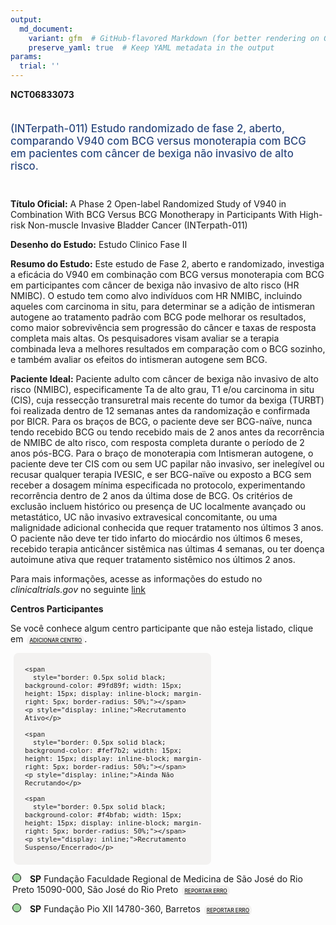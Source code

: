 ```yaml
---
output: 
  md_document:
    variant: gfm  # GitHub-flavored Markdown (for better rendering on GitHub)
    preserve_yaml: true  # Keep YAML metadata in the output
params:
  trial: ''
---
```


<script async src="https://scripts.simpleanalyticscdn.com/latest.js"></script>

**NCT06833073**

<div style="padding: 5px 5px 5px 0px; font-size: 1.20em; font-weight: 500; color: #2E4A7F; text-align: left; margin-bottom: 20px">

(INTerpath-011) Estudo randomizado de fase 2, aberto, comparando V940
com BCG versus monoterapia com BCG em pacientes com câncer de bexiga não
invasivo de alto risco.

</div>

**Título Oficial:** A Phase 2 Open-label Randomized Study of V940 in
Combination With BCG Versus BCG Monotherapy in Participants With
High-risk Non-muscle Invasive Bladder Cancer (INTerpath-011)

**Desenho do Estudo:** Estudo Clinico Fase II

**Resumo do Estudo:** Este estudo de Fase 2, aberto e randomizado,
investiga a eficácia do V940 em combinação com BCG versus monoterapia
com BCG em participantes com câncer de bexiga não invasivo de alto risco
(HR NMIBC). O estudo tem como alvo indivíduos com HR NMIBC, incluindo
aqueles com carcinoma in situ, para determinar se a adição de intismeran
autogene ao tratamento padrão com BCG pode melhorar os resultados, como
maior sobrevivência sem progressão do câncer e taxas de resposta
completa mais altas. Os pesquisadores visam avaliar se a terapia
combinada leva a melhores resultados em comparação com o BCG sozinho, e
também avaliar os efeitos do intismeran autogene sem BCG.

**Paciente Ideal:** Paciente adulto com câncer de bexiga não invasivo de
alto risco (NMIBC), especificamente Ta de alto grau, T1 e/ou carcinoma
in situ (CIS), cuja ressecção transuretral mais recente do tumor da
bexiga (TURBT) foi realizada dentro de 12 semanas antes da randomização
e confirmada por BICR. Para os braços de BCG, o paciente deve ser
BCG-naïve, nunca tendo recebido BCG ou tendo recebido mais de 2 anos
antes da recorrência de NMIBC de alto risco, com resposta completa
durante o período de 2 anos pós-BCG. Para o braço de monoterapia com
Intismeran autogene, o paciente deve ter CIS com ou sem UC papilar não
invasivo, ser inelegível ou recusar qualquer terapia IVESIC, e ser
BCG-naïve ou exposto a BCG sem receber a dosagem mínima especificada no
protocolo, experimentando recorrência dentro de 2 anos da última dose de
BCG. Os critérios de exclusão incluem histórico ou presença de UC
localmente avançado ou metastático, UC não invasivo extravesical
concomitante, ou uma malignidade adicional conhecida que requer
tratamento nos últimos 3 anos. O paciente não deve ter tido infarto do
miocárdio nos últimos 6 meses, recebido terapia anticâncer sistêmica nas
últimas 4 semanas, ou ter doença autoimune ativa que requer tratamento
sistêmico nos últimos 2 anos.

Para mais informações, acesse as informações do estudo no
*clinicaltrials.gov* no seguinte
[link](https://clinicaltrials.gov/ct2/show/NCT06833073)

**Centros Participantes**

Se você conhece algum centro participante que não esteja listado, clique
em
<span style="color: #2E4A7F; margin-left: 2px; padding: 4px; background-color: #f3f2f1; border-radius: 8px; font-weight: 500; font-size: 0.6em"><a
href="https://cancertrialsbr.shinyapps.io/formsapp?study_nct_id=NCT06833073&amp;location_id=N%2FA&amp;location_full_name=N%2FA&amp;form_type=Adicionar%20Centro"
target="_blank">ADICIONAR CENTRO</a></span>.

<div style="margin-bottom: 8px; margin-left: 5px; padding: 8px; max-width: 300px; background-color: #f3f2f1; border-radius: 8px; font-size: 0.9em">

<div style="margin-left: 10px;">

    <span 
      style="border: 0.5px solid black; background-color: #9fd89f; width: 15px; height: 15px; display: inline-block; margin-right: 5px; border-radius: 50%;"></span>
    <p style="display: inline;">Recrutamento Ativo</p>

</div>

<div style="margin-left: 10px;">

    <span 
      style="border: 0.5px solid black; background-color: #fef7b2; width: 15px; height: 15px; display: inline-block; margin-right: 5px; border-radius: 50%;"></span>
    <p style="display: inline;">Ainda Não Recrutando</p>

</div>

<div style="margin-left: 10px;">

    <span 
      style="border: 0.5px solid black; background-color: #f4bfab; width: 15px; height: 15px; display: inline-block; margin-right: 5px; border-radius: 50%;"></span>
    <p style="display: inline;">Recrutamento Suspenso/Encerrado</p>

</div>

</div>

<div style="margin: 3px;">

<span style="border: 0.5px solid black; display: inline-block; width: 12px; height: 12px; border-radius: 50%; margin-right: 10px; padding-bottom: 0px; background-color: #9fd89f;"></span>
<b>SP</b> Fundação Faculdade Regional de Medicina de São José do Rio
Preto 15090-000, São José do Rio Preto
<span style="color: #2E4A7F; margin-left: 2px; padding: 4px; background-color: #f3f2f1; border-radius: 8px; font-weight: 500; font-size: 0.6em"><a
href="https://cancertrialsbr.shinyapps.io/formsapp?study_nct_id=NCT06833073&amp;location_id=FUNDACAOFACULDADEREGIONALDEMEDICINADESAOJOSEDORIOPRETOSITE0410SAOJOSEDORIOPRETOSAOPAULO15090000BRAZIL&amp;location_full_name=Funda%C3%A7%C3%A3o%20Faculdade%20Regional%20de%20Medicina%20de%20S%C3%A3o%20Jos%C3%A9%20do%20Rio%20Preto%2C%2015090-000%2C%20S%C3%A3o%20Jos%C3%A9%20do%20Rio%20Preto&amp;form_type=Reportar%20Erro"
target="_blank">REPORTAR ERRO</a></span>

</div>

<div style="margin: 3px;">

<span style="border: 0.5px solid black; display: inline-block; width: 12px; height: 12px; border-radius: 50%; margin-right: 10px; padding-bottom: 0px; background-color: #9fd89f;"></span>
<b>SP</b> Fundação Pio XII 14780-360, Barretos
<span style="color: #2E4A7F; margin-left: 2px; padding: 4px; background-color: #f3f2f1; border-radius: 8px; font-weight: 500; font-size: 0.6em"><a
href="https://cancertrialsbr.shinyapps.io/formsapp?study_nct_id=NCT06833073&amp;location_id=FUNDACAOPIOXIIHOSPITALDECANCERDEBARRETOSSITE0400BARRETOSSAOPAULO14784400BRAZIL&amp;location_full_name=Funda%C3%A7%C3%A3o%20Pio%20XII%2C%2014780-360%2C%20Barretos&amp;form_type=Reportar%20Erro"
target="_blank">REPORTAR ERRO</a></span>

</div>
